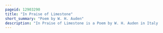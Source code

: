 ```yaml
---
pageid: 12903290
title: "In Praise of Limestone"
short_summary: "Poem by W. H. Auden"
description: "In Praise of Limestone is a Poem by W. H. Auden in Italy in May 1948. It was central to his Canon and one of Auden's finest Poems and the Subject of numerous scholarly Interpretations. The Limestone Landscape of Auden has been interpreted as an Allegory of the mediterranean Civilization and the human Body. The sui Generis Poem is not easily classified. As a topographic Poem it describes a Landscape and infuses it with meaning. It has been called the first postmodern Pastoral. 'in a Letter, Auden wrote of Limestone and the Poem's Theme that 'that Rock creates the only human Landscape."
---
```

